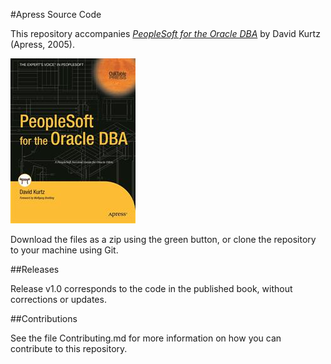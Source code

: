 #Apress Source Code

This repository accompanies [*PeopleSoft for the Oracle DBA*](http://www.apress.com/9781590594223) by David Kurtz (Apress, 2005).

![Cover image](9781590594223.jpg)

Download the files as a zip using the green button, or clone the repository to your machine using Git.

##Releases

Release v1.0 corresponds to the code in the published book, without corrections or updates.

##Contributions

See the file Contributing.md for more information on how you can contribute to this repository.
